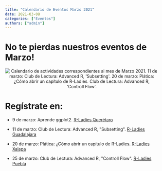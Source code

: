 ```yaml
---
title: "Calendario de Eventos Marzo 2021"
date: 2021-03-08
categories: ["Eventos"]
authors: ["admin"]
---
```


# No te pierdas nuestros eventos de Marzo!


<p align="center">
<img src="https://github.com/RLadiesMX/rladiesmxsource/blob/master/assets/images/meetups_marzo2021.jpeg?raw=true"
     alt="Calendario de actividades correspondientes al mes de Marzo 2021. 11 de marzo: Club de Lectura: Advanced R, 'Subsetting'. 20 de marzo: Plática: ¿Cómo abrir un capítulo de R-Ladies. Club de Lectura: Advanced R, 'Controll Flow'. "
 />
</p>

# Regístrate en:

* 9 de marzo: Aprende ggplot2. [R-Ladies Querétaro](https://www.meetup.com/es/rladies-queretaro/events/276714809/)

* 11 de marzo: Club de Lectura: Advanced R, "Subsetting". [R-Ladies Guadalajara](https://www.meetup.com/es/rladies-guadalajara/events/276714610/)

* 20 de marzo: Plática: ¿Cómo abrir un capítulo de R-Ladies. [R-Ladies Xalapa](https://www.meetup.com/es/rladies-xalapa/events/276705725/)

* 25 de marzo: Club de Lectura: Advanced R, "Controll Flow". [R-Ladies Puebla](https://www.meetup.com/es/rladies-puebla/events/)
